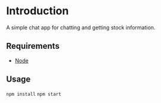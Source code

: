 # Introduction
A simple chat app for chatting and getting stock information.

## Requirements
* [Node](https://nodejs.org/en/)

## Usage

```npm install```
```npm start```